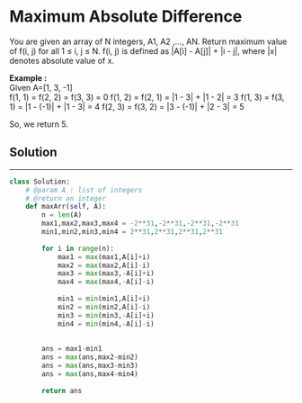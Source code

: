 <h1>Maximum Absolute Difference</h1>

<p>You are given an array of N integers, A1, A2 ,…, AN. Return maximum value of f(i, j) for all 1 ≤ i, j ≤ N.
f(i, j) is defined as |A[i] - A[j]| + |i - j|, where |x| denotes absolute value of x.</p>

<p>
<b>Example :</b>
<br>
Given A=[1, 3, -1]
<br>
f(1, 1) = f(2, 2) = f(3, 3) = 0
f(1, 2) = f(2, 1) = |1 - 3| + |1 - 2| = 3
f(1, 3) = f(3, 1) = |1 - (-1)| + |1 - 3| = 4
f(2, 3) = f(3, 2) = |3 - (-1)| + |2 - 3| = 5

So, we return 5.
</p>

<h2>Solution</h2>

***

```python
class Solution:
    # @param A : list of integers
    # @return an integer
    def maxArr(self, A):
        n = len(A)
        max1,max2,max3,max4 = -2**31,-2**31,-2**31,-2**31
        min1,min2,min3,min4 = 2**31,2**31,2**31,2**31
        
        for i in range(n):
            max1 = max(max1,A[i]+i)
            max2 = max(max2,A[i]-i)
            max3 = max(max3,-A[i]+i)
            max4 = max(max4,-A[i]-i)
            
            min1 = min(min1,A[i]+i)
            min2 = min(min2,A[i]-i)
            min3 = min(min3,-A[i]+i)
            min4 = min(min4,-A[i]-i)
            
        
        ans = max1-min1
        ans = max(ans,max2-min2)
        ans = max(ans,max3-min3)
        ans = max(ans,max4-min4)
        
        return ans

```